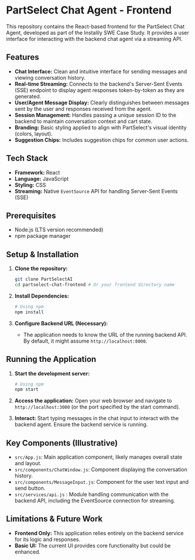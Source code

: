 # PartSelect Chat Agent - Frontend

This repository contains the React-based frontend for the PartSelect Chat Agent, developed as part of the Instalily SWE Case Study. It provides a user interface for interacting with the backend chat agent via a streaming API.

## Features

* **Chat Interface:** Clean and intuitive interface for sending messages and viewing conversation history.
* **Real-time Streaming:** Connects to the backend's Server-Sent Events (SSE) endpoint to display agent responses token-by-token as they are generated.
* **User/Agent Message Display:** Clearly distinguishes between messages sent by the user and responses received from the agent.
* **Session Management:** Handles passing a unique session ID to the backend to maintain conversation context and cart state.
* **Branding:** Basic styling applied to align with PartSelect's visual identity (colors, layout).
* **Suggestion Chips:** Includes suggestion chips for common user actions.

## Tech Stack

* **Framework:** React
* **Language:** JavaScript 
* **Styling:** CSS 
* **Streaming:** Native `EventSource` API for handling Server-Sent Events (SSE)

## Prerequisites

* Node.js (LTS version recommended)
* npm package manager

## Setup & Installation

1.  **Clone the repository:**
    ```bash
    git clone PartSelectAI
    cd partselect-chat-frontend # Or your frontend directory name
    ```

2.  **Install Dependencies:**
    ```bash
    # Using npm
    npm install

    ```

3.  **Configure Backend URL (Necessary):**
    * The application needs to know the URL of the running backend API. By default, it might assume `http://localhost:8000`.


## Running the Application

1.  **Start the development server:**
    ```bash
    # Using npm
    npm start
    ```

2.  **Access the application:**
    Open your web browser and navigate to `http://localhost:3000` (or the port specified by the start command).

3.  **Interact:** Start typing messages in the chat input to interact with the backend agent. Ensure the backend service is running.

## Key Components (Illustrative)

* `src/App.js`: Main application component, likely manages overall state and layout.
* `src/components/ChatWindow.js`: Component displaying the conversation history.
* `src/components/MessageInput.js`: Component for the user text input and send button.
* `src/services/api.js` : Module handling communication with the backend API, including the EventSource connection for streaming.

## Limitations & Future Work

* **Frontend Only:** This application relies entirely on the backend service for its logic and responses.
* **Basic UI:** The current UI provides core functionality but could be enhanced.

